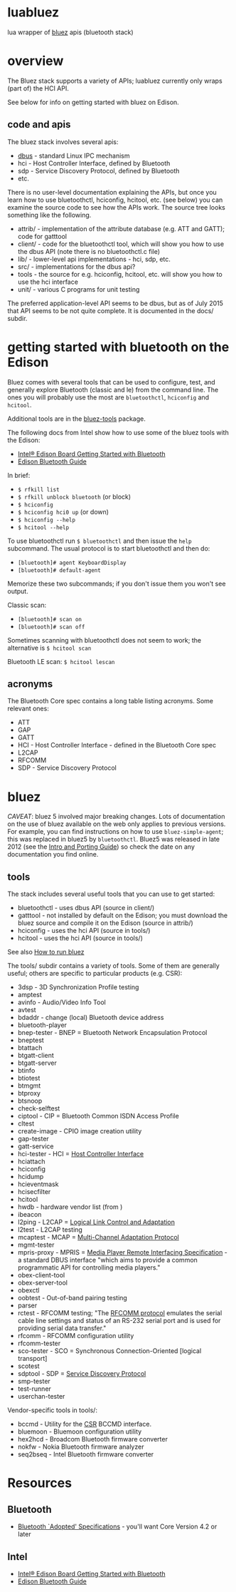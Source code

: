 # luabluez
lua wrapper of [bluez](http://www.bluez.org) apis (bluetooth stack)

# overview

The Bluez stack supports a variety of APIs; luabluez currently only
wraps (part of) the HCI API.

See below for info on getting started with bluez on Edison.

## code and apis

The bluez stack involves several apis:

* [dbus](http://www.freedesktop.org/wiki/Software/dbus/) - standard Linux IPC mechanism
* hci - Host Controller Interface, defined by Bluetooth
* sdp - Service Discovery Protocol, defined by Bluetooth
* etc.

There is no user-level documentation explaining the APIs, but once you
learn how to use bluetoothctl, hciconfig, hcitool, etc. (see below)
you can examine the source code to see how the APIs work.  The source
tree looks something like the following.

* attrib/ - implementation of the attribute database (e.g. ATT and GATT); code for gatttool
* client/ - code for the bluetoothctl tool, which will show you how to use the dbus API (note there is no bluetoothctl.c file)
* lib/ - lower-level api implementations - hci, sdp, etc.
* src/ - implementations for the dbus api?
* tools - the source for e.g. hciconfig, hcitool, etc. will show you how to use the hci interface
* unit/ - various C programs for unit testing

The preferred application-level API seems to be dbus, but as of July
2015 that API seems to be not quite complete.  It is documented in the
docs/ subdir.

# getting started with bluetooth on the Edison

Bluez comes with several tools that can be used to configure, test,
and generally explore Bluetooth (classic and le) from the command
line.  The ones you will probably use the most are `bluetoothctl`,
`hciconfig` and `hcitool`.

Additional tools are in the [bluez-tools](https://code.google.com/p/bluez-tools/) package.

 The following docs from Intel show how to use some of the bluez tools
with the Edison:

* [Intel® Edison Board Getting Started with Bluetooth](https://software.intel.com/en-us/articles/intel-edison-board-getting-started-with-bluetooth)
* [Edison Bluetooth Guide](https://software.intel.com/en-us/articles/intel-edison-bluetooth-guide)

In brief:

* `$ rfkill list`
* `$ rfkill unblock bluetooth` (or block)
* `$ hciconfig`
* `$ hciconfig hci0 up` (or down)
* `$ hciconfig --help`
* `$ hcitool --help`

To use bluetoothctl run `$ bluetoothctl` and then issue the `help`
subcommand.  The usual protocol is to start bluetoothctl and then do:

* `[bluetooth]# agent KeyboardDisplay`
* `[bluetooth]# default-agent`

Memorize these two subcommands; if you don't issue them you won't see output.

Classic scan:

* `[bluetooth]# scan on`
* `[bluetooth]# scan off`

Sometimes scanning with bluetoothctl does not seem to work; the
alternative is `$ hcitool scan`

Bluetooth LE scan: `$ hcitool lescan`


## acronyms

The Bluetooth Core spec contains a long table listing acronyms.  Some relevant ones:

* ATT
* GAP
* GATT
* HCI - Host Controller Interface - defined in the Bluetooth Core spec
* L2CAP
* RFCOMM
* SDP - Service Discovery Protocol

# bluez

*CAVEAT*: bluez 5 involved major breaking changes.  Lots of
 documentation on the use of bluez available on the web only applies
 to previous versions.  For example, you can find instructions on how
 to use `bluez-simple-agent`; this was replaced in bluez5 by
 `bluetoothctl`.  Bluez5 was released in late 2012 (see the
 [Intro and Porting Guide](http://www.bluez.org/bluez-5-api-introduction-and-porting-guide/))
 so check the date on any documentation you find online.

## tools

The stack includes several useful tools that you can use to get started:

* bluetoothctl - uses dbus API (source in client/)
* gatttool - not installed by default on the Edison; you must download the bluez source and compile it on the Edison (source in attrib/)
* hciconfig - uses the hci API (source in tools/)
* hcitool - uses the hci API (source in tools/)

See also [How to run bluez](http://www.stlinux.com/kernel/bluetooth/how-to-run-BlueZ)

The tools/ subdir contains a variety of tools.  Some of them are
generally useful; others are specific to particular products
(e.g. CSR):

* 3dsp - 3D Synchronization Profile testing
* amptest
* avinfo - Audio/Video Info Tool
* avtest
* bdaddr - change (local) Bluetooth device address
* bluetooth-player
* bnep-tester - BNEP = Bluetooth Network Encapsulation Protocol
* bneptest
* btattach
* btgatt-client
* btgatt-server
* btinfo
* btiotest
* btmgmt
* btproxy
* btsnoop
* check-selftest
* ciptool - CIP = Bluetooth Common ISDN Access Profile
* cltest
* create-image - CPIO image creation utility
* gap-tester
* gatt-service
* hci-tester - HCI = [Host Controller Interface](https://developer.bluetooth.org/TechnologyOverview/Pages/HCI.aspx)
* hciattach
* hciconfig
* hcidump
* hcieventmask
* hcisecfilter
* hcitool
* hwdb - hardware vendor list (from [](http://www.bluetooth.org/Technical/AssignedNumbers/identifiers.htm))
* ibeacon
* l2ping - L2CAP = [Logical Link Control and Adaptation](https://developer.bluetooth.org/TechnologyOverview/Pages/L2CAP.aspx)
* l2test - L2CAP testing
* mcaptest - MCAP = [Multi-Channel Adaptation Protocol](https://developer.bluetooth.org/TechnologyOverview/Pages/MCAP.aspx)
* mgmt-tester
* mpris-proxy - MPRIS = [Media Player Remote Interfacing Specification](http://specifications.freedesktop.org/mpris-spec/latest/) - a standard DBUS interface "which aims to provide a common programmatic API for controlling media players."
* obex-client-tool
* obex-server-tool
* obexctl
* oobtest - Out-of-band pairing testing
* parser
* rctest - RFCOMM testing; "The [RFCOMM protocol](https://developer.bluetooth.org/TechnologyOverview/Pages/RFCOMM.aspx) emulates the serial cable line settings and status of an RS-232 serial port and is used for providing serial data transfer."
* rfcomm - RFCOMM configuration utility
* rfcomm-tester
* sco-tester - SCO = Synchronous Connection-Oriented [logical transport]
* scotest
* sdptool - SDP = [Service Discovery Protocol](https://www.bluetooth.org/en-us/specification/assigned-numbers/service-discovery)
* smp-tester
* test-runner
* userchan-tester

Vendor-specific tools in tools/:
* bccmd - Utility for the [CSR](http://www.csr.com/products/technologies/bluetooth-smart) BCCMD interface.
* bluemoon - Bluemoon configuration utility
* hex2hcd - Broadcom Bluetooth firmware converter
* nokfw - Nokia Bluetooth firmware analyzer
* seq2bseq - Intel Bluetooth firmware converter

# Resources

## Bluetooth
* [Bluetooth `Adopted' Specifications](https://www.bluetooth.org/en-us/specification/adopted-specifications?_ga=1.178563111.220673070.1436421945) - you'll want Core Version 4.2 or later

## Intel
* [Intel® Edison Board Getting Started with Bluetooth](https://software.intel.com/en-us/articles/intel-edison-board-getting-started-with-bluetooth)
* [Edison Bluetooth Guide](https://software.intel.com/en-us/articles/intel-edison-bluetooth-guide)
